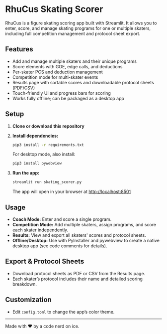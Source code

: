 # RhuCus Skating Scorer

RhuCus is a figure skating scoring app built with Streamlit. It allows you to enter, score, and manage skating programs for one or multiple skaters, including full competition management and protocol sheet export.

## Features

- Add and manage multiple skaters and their unique programs
- Score elements with GOE, edge calls, and deductions
- Per-skater PCS and deduction management
- Competition mode for multi-skater events
- Results page with sortable scores and downloadable protocol sheets (PDF/CSV)
- Touch-friendly UI and progress bars for scoring
- Works fully offline; can be packaged as a desktop app

## Setup

1. **Clone or download this repository**
2. **Install dependencies:**

   ```bash
   pip3 install -r requirements.txt
   ```

   For desktop mode, also install:

   ```bash
   pip3 install pywebview
   ```

3. **Run the app:**

   ```bash
   streamlit run skating_scorer.py
   ```

   The app will open in your browser at <http://localhost:8501>

## Usage

- **Coach Mode:** Enter and score a single program.
- **Competition Mode:** Add multiple skaters, assign programs, and score each skater independently.
- **Results:** View and export all skaters' scores and protocol sheets.
- **Offline/Desktop:** Use with PyInstaller and pywebview to create a native desktop app (see code comments for details).

## Export & Protocol Sheets

- Download protocol sheets as PDF or CSV from the Results page.
- Each skater’s protocol includes their name and detailed scoring breakdown.

## Customization

- Edit `config.toml` to change the app’s color theme.

---

Made with ❤️ by a code nerd on ice.

